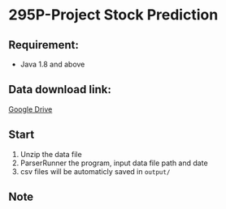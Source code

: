 # 295P-Project  Stock Prediction  

## Requirement:  
- Java 1.8 and above  

## Data download link:  
[Google Drive](https://drive.google.com/drive/u/1/folders/0AP5ypJ-XVeOMUk9PVA)   

## Start  
1. Unzip the data file   
2. ParserRunner the program, input data file path and date    
3. csv files will be automaticly saved in `output/`  

## Note


 



